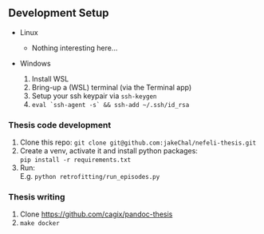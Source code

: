 ## Development Setup
- Linux  
  - Nothing interesting here...


- Windows
  1. Install WSL
  2. Bring-up a (WSL) terminal (via the Terminal app)
  3. Setup your ssh keypair via `ssh-keygen`
  4. ```eval `ssh-agent -s` && ssh-add ~/.ssh/id_rsa ```
  

### Thesis code development
1. Clone this repo: `git clone git@github.com:jakeChal/nefeli-thesis.git`
2. Create a venv, activate it and install python packages:  
   `pip install -r requirements.txt`
3. Run:  
   E.g. `python retrofitting/run_episodes.py`
### Thesis writing
1. Clone https://github.com/cagix/pandoc-thesis
2. `make docker`
